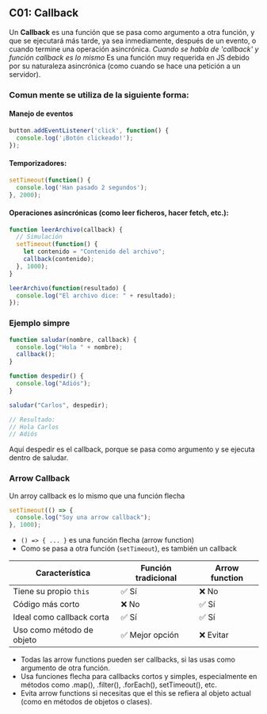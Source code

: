 ## C01: Callback
Un **Callback** es una función que se pasa como argumento a otra función, y que se ejecutará más tarde, ya sea inmediamente, después de un evento, o cuando termine una operación asincrónica.
*Cuando se habla de 'callback' y función callback es lo mismo*
Es una función muy requerida en JS debido por su naturaleza asincrónica (como cuando se hace una petición a un servidor). 

### Comun mente se utiliza de la siguiente forma:
#### Manejo de eventos
```js
button.addEventListener('click', function() {
  console.log('¡Botón clickeado!');
});
```
#### Temporizadores:
```js
setTimeout(function() {
  console.log('Han pasado 2 segundos');
}, 2000);
```
#### Operaciones asincrónicas (como leer ficheros, hacer fetch, etc.):
```js
function leerArchivo(callback) {
  // Simulación
  setTimeout(function() {
    let contenido = "Contenido del archivo";
    callback(contenido);
  }, 1000);
}

leerArchivo(function(resultado) {
  console.log("El archivo dice: " + resultado);
});
```


### Ejemplo simpre
```js
function saludar(nombre, callback) {
  console.log("Hola " + nombre);
  callback();
}

function despedir() {
  console.log("Adiós");
}

saludar("Carlos", despedir);

// Resultado:
// Hola Carlos
// Adiós
```
Aquí despedir es el callback, porque se pasa como argumento y se ejecuta dentro de saludar.

### Arrow Callback
Un arroy callback es lo mismo que una función flecha
```js
setTimeout(() => {
  console.log("Soy una arrow callback");
}, 1000);
```
- `() => { ... }` es una función flecha (arrow function)
- Como se pasa a otra función (`setTimeout`), es también un callback

| Característica            | Función tradicional | Arrow function |
| ------------------------- | ------------------- | -------------- |
| Tiene su propio `this`    | ✅ Sí                | ❌ No           |
| Código más corto          | ❌ No                | ✅ Sí           |
| Ideal como callback corta | ✅ Sí                | ✅ Sí           |
| Uso como método de objeto | ✅ Mejor opción      | ❌ Evitar       |


- Todas las arrow functions pueden ser callbacks, si las usas como argumento de otra función.
- Usa funciones flecha para callbacks cortos y simples, especialmente en métodos como .map(), .filter(), .forEach(), setTimeout(), etc.
- Evita arrow functions si necesitas que el this se refiera al objeto actual (como en métodos de objetos o clases).

